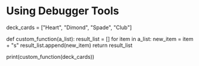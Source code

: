 # Using Debugger Tools

deck_cards = ["Heart", "Dimond", "Spade", "Club"]

def custom_function(a_list):
    result_list = []
    for item in a_list:
        new_item = item + "s"
    result_list.append(new_item)
    return result_list

print(custom_function(deck_cards))